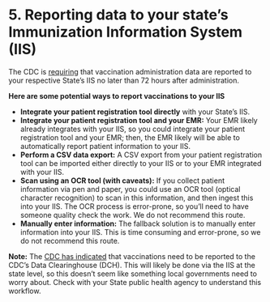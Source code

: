 # 5. Reporting data to your state’s Immunization Information System \(IIS\)

The CDC is [requiring](https://www.cdc.gov/vaccines/covid-19/vaccination-provider-support.html) that vaccination administration data are reported to your respective State’s IIS no later than 72 hours after administration.

**Here are some potential ways to report vaccinations to your IIS**

* **Integrate your patient registration tool directly** with your State’s IIS.
* **Integrate your patient registration tool and your EMR:** Your EMR likely already integrates with your IIS, so you could integrate your patient registration tool and your EMR; then, the EMR likely will be able to automatically report patient information to your IIS.
* **Perform a CSV data export:** A CSV export from your patient registration tool can be imported either directly to your IIS or to your EMR integrated with your IIS.
* **Scan using an OCR tool \(with caveats\):** If you collect patient information via pen and paper, you could use an OCR tool \(optical character recognition\) to scan in this information, and then ingest this into your IIS. The OCR process is error-prone, so you’ll need to have someone quality check the work. We do not recommend this route.
* **Manually enter information:** The fallback solution is to manually enter information into your IIS. This is time consuming and error-prone, so we do not recommend this route.

**Note:** The [CDC has indicated](https://www.cdc.gov/vaccines/covid-19/reporting/requirements/specification-instructions.html) that vaccinations need to be reported to the CDC’s Data Clearinghouse \(DCH\). This will likely be done via the IIS at the state level, so this doesn’t seem like something local governments need to worry about. Check with your State public health agency to understand this workflow.


